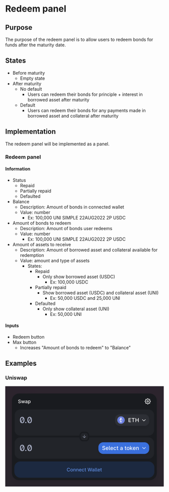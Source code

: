 # Redeem panel

## Purpose

The purpose of the redeem panel is to allow users to redeem bonds for funds after the maturity date.

## States

- Before maturity
  - Empty state
- After maturity
  - No default
    - Users can redeem their bonds for principle + interest in borrowed asset after maturity
  - Default
    - Users can redeem their bonds for any payments made in borrowed asset and collateral after maturity

## Implementation

The redeem panel will be implemented as a panel.

### Redeem panel

#### Information

- Status
  - Repaid
  - Partially repaid
  - Defaulted
- Balance
  - Description: Amount of bonds in connected wallet
  - Value: number
    - Ex: 100,000 UNI SIMPLE 22AUG2022 2P USDC
- Amount of bonds to redeem
  - Description: Amount of bonds user redeems
  - Value: number
    - Ex: 100,000 UNI SIMPLE 22AUG2022 2P USDC
- Amount of assets to receive
  - Description: Amount of borrowed asset and collateral available for redemption
  - Value: amount and type of assets
    - States:
      - Repaid
        - Only show borrowed asset (USDC)
          - Ex: 100,000 USDC
      - Partially repaid
        - Show borrowed asset (USDC) and collateral asset (UNI)
          - Ex: 50,000 USDC and 25,000 UNI
      - Defaulted
        - Only show collateral asset (UNI)
          - Ex: 50,000 UNI

#### Inputs

- Redeem button
- Max button
  - Increases "Amount of bonds to redeem" to "Balance"

## Examples

### Uniswap

![](../../../../assets/uniswap/convert.png)
